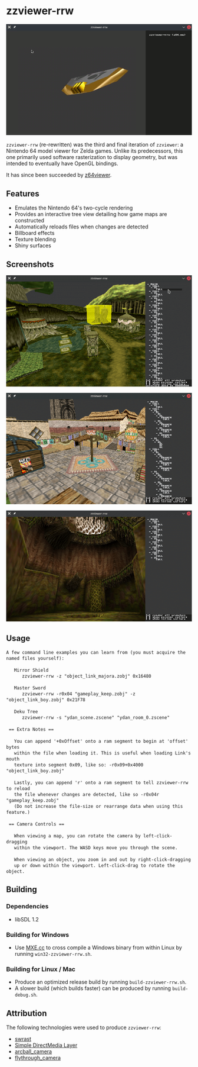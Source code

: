 # zzviewer-rrw

![screenshot](shiny.gif)

`zzviewer-rrw` (re-rewritten) was the third and final iteration of `zzviewer`: a Nintendo 64 model viewer for Zelda games. Unlike its predecessors, this one primarily used software rasterization to display geometry, but was intended to eventually have OpenGL bindings.

It has since been succeeded by [z64viewer](https://github.com/z64me/z64viewer).

## Features
 - Emulates the Nintendo 64's two-cycle rendering
 - Provides an interactive tree view detailing how game maps are constructed
 - Automatically reloads files when changes are detected
 - Billboard effects
 - Texture blending
 - Shiny surfaces

## Screenshots

![screenshot](forest.png)

![screenshot](town.png)

![screenshot](dungeon.png)

## Usage

```
A few command line examples you can learn from (you must acquire the named files yourself):

   Mirror Shield
      zzviewer-rrw -z "object_link_majora.zobj" 0x16480

   Master Sword
      zzviewer-rrw -r0x04 "gameplay_keep.zobj" -z "object_link_boy.zobj" 0x21F78

   Deku Tree
      zzviewer-rrw -s "ydan_scene.zscene" "ydan_room_0.zscene"

 == Extra Notes ==
 
   You can append '+0xOffset' onto a ram segment to begin at 'offset' bytes
   within the file when loading it. This is useful when loading Link's mouth
   texture into segment 0x09, like so: -r0x09+0x4000 "object_link_boy.zobj"

   Lastly, you can append 'r' onto a ram segment to tell zzviewer-rrw to reload
   the file whenever changes are detected, like so -r0x04r "gameplay_keep.zobj"
   (Do not increase the file-size or rearrange data when using this feature.)

 == Camera Controls ==
 
   When viewing a map, you can rotate the camera by left-click-dragging
   within the viewport. The WASD keys move you through the scene.

   When viewing an object, you zoom in and out by right-click-dragging
   up or down within the viewport. Left-click-drag to rotate the object.
```

## Building

### Dependencies
 - libSDL 1.2

### Building for Windows
 - Use [MXE.cc](https://mxe.cc/) to cross compile a Windows binary from within Linux by running `win32-zzviewer-rrw.sh`.

### Building for Linux / Mac
 - Produce an optimized release build by running `build-zzviewer-rrw.sh`.
 - A slower build (which builds faster) can be produced by running `build-debug.sh`.

## Attribution

The following technologies were used to produce `zzviewer-rrw`:
 -  [swrast](https://github.com/AgentD/swrast)
 -  [Simple DirectMedia Layer](https://www.libsdl.org/)
 -  [arcball_camera](https://github.com/nlguillemot/arcball_camera)
 -  [flythrough_camera](https://github.com/nlguillemot/flythrough_camera)
